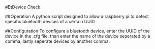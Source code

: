 #BtDevice Check

##Operation
A python script designed to allow a raspberry pi to detect specific bluetooth devices of a certain UUID

##Configuration
To configure a bluetooth device, enter the UUID of the device in the .cfg file, 
than enter the name of the device seperated by a comma, lastly seperate devices by another comma.
